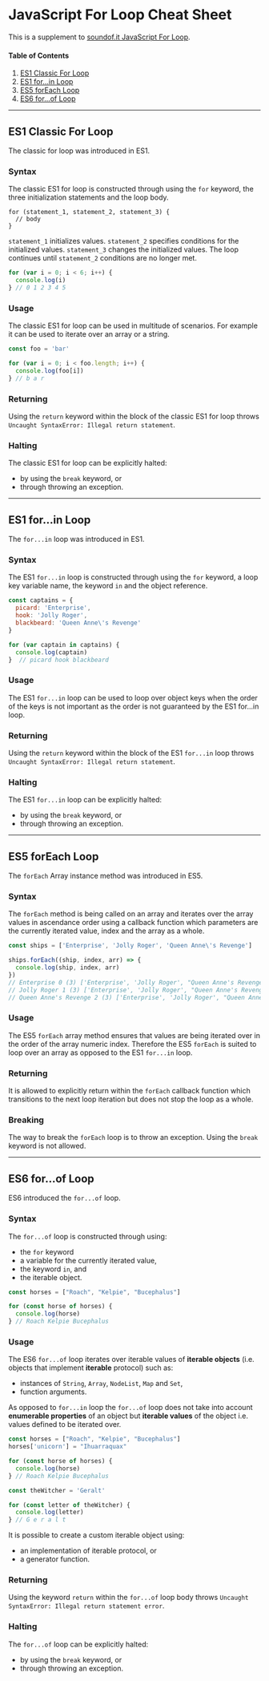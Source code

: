 # JavaScript For Loop Cheat Sheet
This is a supplement to [soundof.it JavaScript For Loop](https://soundof.it/javascript-for-loop).

#### Table of Contents
1. [ES1 Classic For Loop](#es1-classic-for-loop)
2. [ES1 for...in Loop](#es1-forin-loop)
3. [ES5 forEach Loop](#es5-foreach-loop)
4. [ES6 for...of Loop](#es6-forof-loop)

---

## ES1 Classic For Loop
The classic for loop was introduced in ES1.

### Syntax
The classic ES1 for loop is constructed through using the `for` keyword, the three initialization statements and the loop body.
```
for (statement_1, statement_2, statement_3) {
  // body
}
```
`statement_1` initializes values. `statement_2` specifies conditions for the initialized values. `statement_3` changes the initialized values. The loop continues until `statement_2` conditions are no longer met.
```JavaScript
for (var i = 0; i < 6; i++) {
  console.log(i)
} // 0 1 2 3 4 5
```

### Usage
The classic ES1 for loop can be used in multitude of scenarios. For example it can be used to iterate over an array or a string.
```JavaScript
const foo = 'bar'

for (var i = 0; i < foo.length; i++) {
  console.log(foo[i])
} // b a r
```

### Returning
Using the `return` keyword within the block of the classic ES1 for loop throws `Uncaught SyntaxError: Illegal return statement`.

### Halting
The classic ES1 for loop can be explicitly halted:
* by using the `break` keyword, or
* through throwing an exception.

---

## ES1 for...in Loop
The `for...in` loop was introduced in ES1.

### Syntax
The ES1 `for...in` loop is constructed through using the `for` keyword, a loop key variable name, the keyword `in` and the object reference.

```JavaScript
const captains = {
  picard: 'Enterprise',
  hook: 'Jolly Roger',
  blackbeard: 'Queen Anne\'s Revenge'
}

for (var captain in captains) {
  console.log(captain)
}  // picard hook blackbeard
```

### Usage
The ES1 `for...in` loop can be used to loop over object keys when the order of the keys is not important as the order is not guaranteed by the ES1 for...in loop.

### Returning
Using the `return` keyword within the block of the ES1 `for...in` loop throws `Uncaught SyntaxError: Illegal return statement`.

### Halting
The ES1 `for...in` loop can be explicitly halted:
* by using the `break` keyword, or
* through throwing an exception.

---

## ES5 forEach Loop
The `forEach` Array instance method was introduced in ES5.

### Syntax
The `forEach` method is being called on an array and iterates over the array values in ascendance order using a callback function which parameters are the currently iterated value, index and the array as a whole.

```JavaScript
const ships = ['Enterprise', 'Jolly Roger', 'Queen Anne\'s Revenge']

ships.forEach((ship, index, arr) => {
  console.log(ship, index, arr)
})
// Enterprise 0 (3) ['Enterprise', 'Jolly Roger', "Queen Anne's Revenge"]
// Jolly Roger 1 (3) ['Enterprise', 'Jolly Roger', "Queen Anne's Revenge"]
// Queen Anne's Revenge 2 (3) ['Enterprise', 'Jolly Roger', "Queen Anne's Revenge"]
```

### Usage
The ES5 `forEach` array method ensures that values are being iterated over in the order of the array numeric index. Therefore the ES5 `forEach` is suited to loop over an array as opposed to the ES1 `for...in` loop.

### Returning
It is allowed to explicitly return within the `forEach` callback function which transitions to the next loop iteration but does not stop the loop as a whole.

### Breaking
The way to break the `forEach` loop is to throw an exception. Using the `break` keyword is not allowed.

---

## ES6 for...of Loop
ES6 introduced the `for...of` loop.

### Syntax
The `for...of` loop is constructed through using:
* the `for` keyword
* a variable for the currently iterated value,
* the keyword `in`, and
* the iterable object.

```JavaScript
const horses = ["Roach", "Kelpie", "Bucephalus"]

for (const horse of horses) {
  console.log(horse)
} // Roach Kelpie Bucephalus
```

### Usage
The ES6 `for...of` loop iterates over iterable values of **iterable objects** (i.e. objects that implement **iterable** protocol) such as:
* instances of `String`, `Array`, `NodeList`, `Map` and `Set`,
* function arguments.

As opposed to `for...in` loop the `for...of` loop does not take into account **enumerable properties** of an object but **iterable values** of the object i.e. values defined to be iterated over.

```JavaScript
const horses = ["Roach", "Kelpie", "Bucephalus"]
horses['unicorn'] = "Ihuarraquax"

for (const horse of horses) {
  console.log(horse)
} // Roach Kelpie Bucephalus

const theWitcher = 'Geralt'

for (const letter of theWitcher) {
  console.log(letter)
} // G e r a l t
```

It is possible to create a custom iterable object using:
* an implementation of iterable protocol, or
* a generator function.

### Returning
Using the keyword `return` within the `for...of` loop body throws `Uncaught SyntaxError: Illegal return statement error`.

### Halting
The `for...of` loop can be explicitly halted:
* by using the `break` keyword, or
* through throwing an exception.
